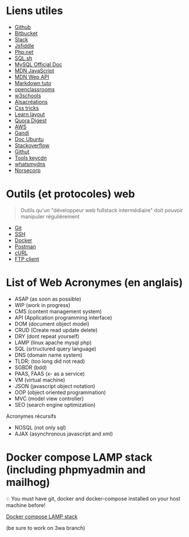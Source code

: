 # Liens utiles

- [Github](https://github.com)
- [Bitbucket](https://bitbucket.org)
- [Slack](https://slack.com)
- [Jsfiddle](https://jsfiddle.net)
- [Php.net](http://www.php.net)
- [SQL.sh](http://sql.sh)
- [MySQL Official Doc](https://dev.mysql.com/doc/refman/5.7/en)
- [MDN JavaScript](https://developer.mozilla.org/fr/docs/Web/JavaScript)
- [MDN Wep API](https://developer.mozilla.org/fr/docs/Web/API)
- [Markdown tuto](http://www.markdowntutorial.com)
- [openclassrooms](https://openclassrooms.com)
- [w3schools](https://www.w3schools.com)
- [Alsacréations](https://www.alsacreations.com)
- [Css tricks](https://css-tricks.com)
- [Learn layout](http://fr.learnlayout.com)
- [Quora Digest](https://www.quora.com)
- [AWS](https://aws.amazon.com/fr/console)
- [Gandi](https://www.gandi.net)
- [Doc Ubuntu](https://doc.ubuntu-fr.org)
- [Stackoverflow](https://stackoverflow.com)
- [Githut](https://madnight.github.io/githut)
- [Tools keycdn](https://tools.keycdn.com)
- [whatsmydns](https://www.whatsmydns.net)
- [Norsecorp](http://map.norsecorp.com)


# Outils (et protocoles) web

> Outils qu'un "développeur web fullstack intermédiaire" doit pouvoir manipuler régulièrement

- [Git](https://git-scm.com)
- [SSH](https://doc.ubuntu-fr.org/ssh)
- [Docker](https://www.docker.com)
- [Postman](https://www.getpostman.com)
- [cURL](https://curl.haxx.se)
- [FTP client](https://filezilla-project.org)


# List of Web Acronymes (en anglais)

- ASAP (as soon as possible)
- WIP (work in progress)
- CMS (content management system)
- API (Application programming interface)
- DOM (document object model)
- CRUD (Create read update delete)
- DRY (dont repeat yourself)
- LAMP (linux apache mysql php)
- SQL (srtructured query language)
- DNS (domain name system)
- TLDR; (too long did not read)
- SGBDR (bdd)
- PAAS, FAAS (x- as a service)
- VM (virtual machine)
- JSON (javascript object notation)
- OOP (object oriented programmation)
- MVC (model view controller)
- SEO (search engine optimization)

 Acronymes récursifs

 - NOSQL (not only sql)
 - AJAX (asynchronous javascript and xml)

# Docker compose LAMP stack (including phpmyadmin and mailhog)

:bulb: You must have git, docker and docker-compose installed on your host machine before!

[Docker compose LAMP stack](https://github.com/chisNaN/dc-webstack/tree/3wa)

(be sure to work on 3wa branch)
